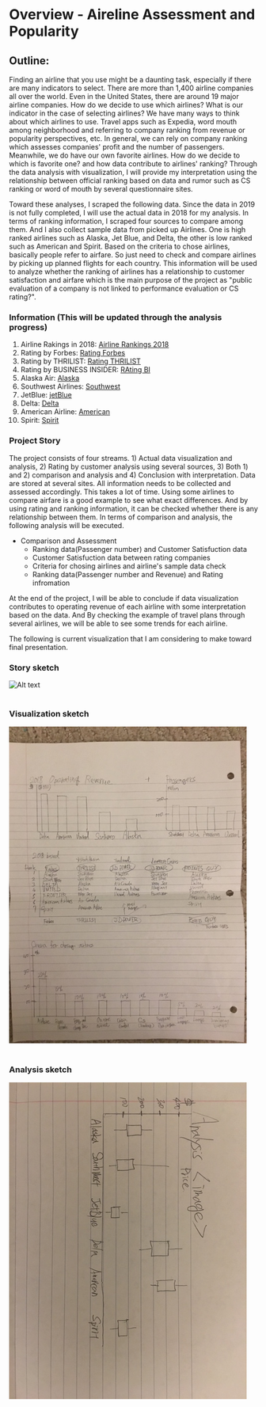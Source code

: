 # Overview - Aireline Assessment and Popularity

## Outline:

Finding an airline that you use might be a daunting task, especially if there are many indicators to select.
There are more than 1,400 airline companies all over the world. Even in the United States, there are around 19 major airline companies. How do we decide to use which airlines? What is our indicator in the case of selecting airlines? We have many ways to think about which airlines to use. Travel apps such as Expedia, word mouth among neighborhood and referring to company ranking from revenue or popularity perspectives, etc. In general, we can rely on company ranking which assesses companies' profit and the number of passengers. Meanwhile, we do have our own favorite airlines. How do we decide to which is favorite one? and how data contribute to airlines' ranking? Through the data analysis with visualization, I will provide my interpretation using the relationship between official ranking based on data and rumor such as CS ranking or word of mouth by several questionnaire sites. <br>

Toward these analyses, I scraped the following data. Since the data in 2019 is not fully completed, I will use the actual data in 2018 for my analysis. In terms of ranking information, I scraped four sources to compare among them. And I also collect sample data from picked up Airlines. One is high ranked airlines such as Alaska, Jet Blue, and Delta, the other is low ranked such as American and Spirit. Based on the criteria to chose airlines, basically people refer to airfare. So just need to check and compare airlines by picking up planned flights for each country. This information will be used to analyze whether the ranking of airlines has a relationship to customer satisfaction and airfare which is the main purpose of the project as "public evaluation of a company is not linked to performance evaluation or CS rating?".

### Information (This will be updated through the analysis progress)
1. Airline Rakings in 2018: [Airline Rankings 2018](https://www.bts.gov/airline-rankings-2018)
2. Rating by Forbes: [Rating Forbes](https://www.forbes.com/sites/danielreed/2018/03/07/best-to-worst-new-ranking-of-us-airlines-balances-price-vs-service-performance/#7f601d6e55e8)
3. Rating by THRILIST: [Rating THRILIST](https://www.thrillist.com/news/nation/best-airlines-customer-satisfaction-2018)
4. Rating by BUSINESS INSIDER: [RAting BI](https://www.businessinsider.com/best-worst-airlines-america-jd-power-2019-5#3-alaska-airlines-801-points-6)
5. Alaska Air: [Alaska](https://www.alaskaair.com/)
6. Southwest Airlines: [Southwest](https://www.southwest.com/)
7. JetBlue: [jetBlue](https://www.jetblue.com/)
8. Delta: [Delta](https://www.delta.com/)
9. American Airline: [American](https://www.delta.com/)
10. Spirit: [Spirit](https://www.delta.com/)

### Project Story
The project consists of four streams. 1) Actual data visualization and analysis, 2) Rating by customer analysis using several sources, 3) Both 1) and 2) comparison and analysis and 4) Conclusion with interpretation. 
Data are stored at several sites. All information needs to be collected and assessed accordingly. This takes a lot of time. Using some airlines to compare airfare is a good example to see what exact differences. And by using rating and ranking information, it can be checked whether there is any relationship between them.
In terms of comparison and analysis, the following analysis will be executed.
* Comparison and Assessment<br>
   - Ranking data(Passenger number) and Customer Satisfuction data<br>
   - Customer Satisfuction data between rating companies<br>
   - Criteria for chosing airlines and airline's sample data check<br>
   - Ranking data(Passenger number and Revenue) and Rating infromation<br> 

At the end of the project, I will be able to conclude if data visualization contributes to operating revenue of each airline with some interpretation based on the data. And By checking the example of travel plans through several airlines, we will be able to see some trends for each airline.

The following is current visualization that I am considering to make toward final presentation.<br>

### Story sketch
![Alt text](/StoryStreamSketch.jpeg)<br><br>
### Visualization sketch
![Alt pdf](/DataViz.jpeg)<br><br>
### Analysis sketch
![Alt text](/AnalysisImage.jpeg)<br><br>



